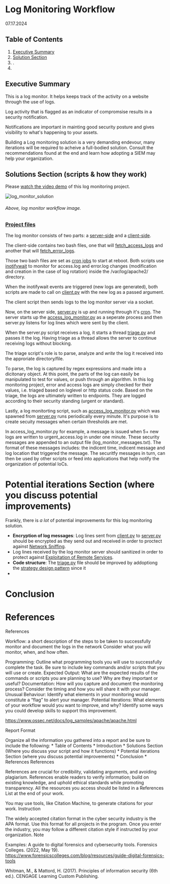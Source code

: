 # Log Monitoring Workflow
07.17.2024
##  Table of Contents
1. [Executive Summary](#executive-summary)
2. [Solution Section](#solutions-section-scripts--how-they-work)
3. .
4. 

## Executive Summary
This is a log monitor. It helps keeps track of the activity on a website through the use of logs.

Log activity that is flagged as an indicator of compromsise results in a security notification.

Notifications are important in mainting good security posture and gives visibility to what's happening to your assets.

Building a Log monitoring solution is a very demanding endevour, many iterations will be required to acheive a full-bodied solution.
Consult the recommendations found at the end and learn how adopting a SIEM may help your organization.


## Solutions Section (scripts & how they work)
Please [watch the video demo](https://youtu.be/FeMmxXmpgfs) of this log monitoring project.

![log_monitor_solution](https://github.com/user-attachments/assets/f2e57d84-25b8-4fa7-b943-30b3e777df1d)
###### Above, log monitor workflow image.

### [Project files](https://github.com/FredericGariepy/LighthouseLabs/tree/main/PKM/W3/D5/PROJECT_with_PAVAN)

The log monitor consists of two parts: a [server-side](https://github.com/FredericGariepy/LighthouseLabs/tree/main/PKM/W3/D5/PROJECT_with_PAVAN/server-side) and a [client-side](https://github.com/FredericGariepy/LighthouseLabs/tree/main/PKM/W3/D5/PROJECT_with_PAVAN/client-side).

The client-side contains two bash files, one that will [fetch_access_logs](https://github.com/FredericGariepy/LighthouseLabs/blob/main/PKM/W3/D5/PROJECT_with_PAVAN/client-side/fetch_access_logs.sh) and another that will [fetch_error_logs](https://github.com/FredericGariepy/LighthouseLabs/blob/main/PKM/W3/D5/PROJECT_with_PAVAN/client-side/fetch_error_logs.sh).

Those two bash files are set as [cron jobs](https://github.com/FredericGariepy/LighthouseLabs/blob/main/PKM/W3/D5/PROJECT_with_PAVAN/client-side/readme.md) to start at reboot.
Both scripts use [inotifywait](https://linux.die.net/man/1/inotifywait) to monitor for access.log and error.log changes (modification and creation in the case of log rotation) inside the /var/log/apache2/ directory.

When the inotifywait events are triggered (new logs are generated), both scripts are made to call on [client.py](https://github.com/FredericGariepy/LighthouseLabs/blob/main/PKM/W3/D5/PROJECT_with_PAVAN/client-side/client.py) with the new log as a passed argument.

The client script then sends logs to the log monitor server via a socket.

Now, on the server side, [server.py](https://github.com/FredericGariepy/LighthouseLabs/blob/main/PKM/W3/D5/PROJECT_with_PAVAN/server-side/server-client/server.py) is up and running through it's [cron](https://github.com/FredericGariepy/LighthouseLabs/blob/main/PKM/W3/D5/PROJECT_with_PAVAN/server-side/readme.md).
The server starts up the [access_log_monitor.py](https://github.com/FredericGariepy/LighthouseLabs/blob/main/PKM/W3/D5/PROJECT_with_PAVAN/server-side/log_monitor/access_log_monitor.py) as a seperate process and then server.py listens for log lines which were sent by the client.

When the server.py script receives a log, it starts a thread [triage.py](https://github.com/FredericGariepy/LighthouseLabs/blob/main/PKM/W3/D5/PROJECT_with_PAVAN/server-side/server-client/triage.py) and passes it the log. Having triage as a thread allows the server to continue receiving logs without blocking.

The triage script's role is to parse, analyze and *write* the log it received into the approriate directory/file.

To parse, the log is captured by regex expressions and made into a dicitonary object.
At this point, the parts of the log can easily be manipulated to test for values, or push through an algorithm.
In this log monitoring project, error and access logs are simply checked for their values, i.e. triaged based on loglevel or http status code.
Based on the triage, the logs are ultimately written to endpoints. They are logged according to their security standing (urgent or standard).

Lastly, a log monitorting script, such as [access_log_monitor.py](https://github.com/FredericGariepy/LighthouseLabs/blob/main/PKM/W3/D5/PROJECT_with_PAVAN/server-side/log_monitor/access_log_monitor.py) which was spawned from [server.py](https://github.com/FredericGariepy/LighthouseLabs/blob/main/PKM/W3/D5/PROJECT_with_PAVAN/server-side/server-client/server.py) runs periodically every minute. It's purpose is to create secuity messages when certain thresholds are met.

In access_log_monitor.py for example, a message is issued when 5+ new logs are written to urgent_access.log in under one minute.
These security messages are appended to an output file (log_monitor_messages.txt).
The format of these messages includes: the indicent time, indicent message and log location that triggered the message.
The securitfy messages in turn, can then be used by other scripts or feed into applications that help notify the organization of potential IoCs.

# Potential iterations Section (where you discuss potential improvements) 

Frankly, there is *a lot* of potential improvements for this log monitoring solution.
- **Encryption of log messages**:  Log lines sent from [client.py](https://github.com/FredericGariepy/LighthouseLabs/blob/main/PKM/W3/D5/PROJECT_with_PAVAN/client-side/client.py) to [server.py](https://github.com/FredericGariepy/LighthouseLabs/blob/main/PKM/W3/D5/PROJECT_with_PAVAN/server-side/server-client/server.py) should be encrypted as they send out and received in order to proctect against [Network Sniffing](https://attack.mitre.org/techniques/T1040/).
- Log lines received by the log monitor server should sanitized in order to protect against [Exploitation of Remote Services](https://attack.mitre.org/techniques/T1210/).
- **Code structure**: The  [triage.py](https://github.com/FredericGariepy/LighthouseLabs/blob/main/PKM/W3/D5/PROJECT_with_PAVAN/server-side/server-client/triage.py) file should be improved by addoptiong the [strategy design pattern](https://refactoring.guru/design-patterns/strategy) since it 
-
# Conclusion 
# References
References

Workflow: a short description of the steps to be taken to successfully monitor and document the logs in the network
Consider what you will monitor, when, and how often.
  
Programming: Outline what programming tools you will use to successfully complete the task. Be sure to include key commands and/or scripts that you will use or create.
Expected Output: What are the expected results of the commands or scripts you are planning to use? Why are they important or useful?
Documentation: How will you capture and document the monitoring process? Consider the timing and how you will share it with your manager.
Unusual Behaviour: Identify what elements in your monitoring would constitute a “flag” to alert your manager.
Potential Iterations: What elements of your workflow would you want to improve, and why? Identify some ways you could develop skills to support this improvement.


https://www.ossec.net/docs/log_samples/apache/apache.html



Report Format

Organize all the information you gathered into a report and be sure to include the following: * Table of Contents * Introduction * Solutions Section (Where you discuss your script and how it functions) * Potential iterations Section (where you discuss potential improvements) * Conclusion * References
References

References are crucial for credibility, validating arguments, and avoiding plagiarism. References enable readers to verify information; build on existing knowledge, and uphold ethical standards while promoting transparency. All the resources you access should be listed in a References List at the end of your work.

You may use tools, like Citation Machine, to generate citations for your work.
Instruction

The widely accepted citation format in the cyber security industry is the APA format. Use this format for all projects in the program. Once you enter the industry, you may follow a different citation style if instructed by your organization.
Note

Examples: A guide to digital forensics and cybersecurity tools. Forensics Colleges. (2022, May 19). https://www.forensicscolleges.com/blog/resources/guide-digital-forensics-tools

Whitman, M., & Mattord, H. (2017). Principles of information security (6th ed.). CENGAGE Learning Custom Publishing.


